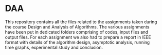 # DAA
This repository contains all the files related to the assignments taken during the course Design and Analysis of Algorithms.
The various assignments have been put in dedicated folders comprising of codes, input files and output files.
For each assignment we also had to prepare a report in IEEE format with details of the algorithm design, asymptotic analysis, running time graphs, experimental study and conclusion.

